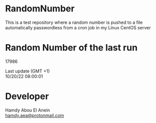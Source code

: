 # RandomNumber    
This is a test repository where a random number is pushed to a file automatically passwordless from a cron job in my Linux CentOS server    
# Random Number of the last run   
17986
      
Last update (GMT +1)    
10/20/22 08:00:01
# Developer    
Hamdy Abou El Anein   
hamdy.aea@protonmail.com
